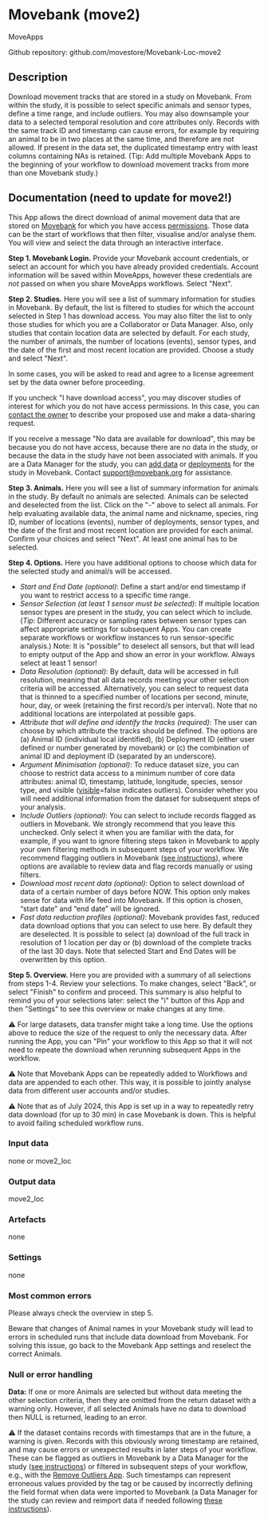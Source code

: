 # Movebank (move2)

MoveApps

Github repository: github.com/movestore/Movebank-Loc-move2

## Description
Download movement tracks that are stored in a study on Movebank. From within the study, it is possible to select specific animals and sensor types, define a time range, and include outliers. You may also downsample your data to a selected temporal resolution and core attributes only. Records with the same track ID and timestamp can cause errors, for example by requiring an animal to be in two places at the same time, and therefore are not allowed. If present in the data set, the duplicated timestamp entry with least columns containing NAs is retained. (Tip: Add multiple Movebank Apps to the beginning of your workflow to download movement tracks from more than one Movebank study.) 

## Documentation (need to update for move2!)
This App allows the direct download of animal movement data that are stored on [Movebank](www.movebank.org) for which you have access [permissions](https://www.movebank.org/cms/movebank-content/permissions-and-sharing). Those data can be the start of workflows that then filter, visualise and/or analyse them. You will view and select the data through an interactive interface.  

**Step 1. Movebank Login.** Provide your Movebank account credentials, or select an account for which you have already provided credentials. Account information will be saved within MoveApps, however these credentials are *not* passed on when you share MoveApps workflows. Select "Next".

**Step 2. Studies.** Here you will see a list of summary information for studies in Movebank. By default, the list is filtered to studies for which the account selected in Step 1 has download access. You may also filter the list to only those studies for which you are a Collaborator or Data Manager. Also, only studies that contain location data are selected by default. For each study, the number of animals, the number of locations (events), sensor types, and the date of the first and most recent location are provided. Choose a study and select "Next". 

In some cases, you will be asked to read and agree to a license agreement set by the data owner before proceeding.

If you uncheck "I have download access", you may discover studies of interest for which you do not have access permissions. In this case, you can [contact the owner](https://www.movebank.org/cms/movebank-content/access-data#request_to_use_data_in_movebank) to describe your proposed use and make a data-sharing request.

If you receive a message "No data are available for download", this may be because you do not have access, because there are no data in the study, or because the data in the study have not been associated with animals. If you are a Data Manager for the study, you can [add data](https://www.movebank.org/cms/movebank-content/add-data) or [deployments](https://www.movebank.org/cms/movebank-content/upload-qc#add_deployments) for the study in Movebank. Contact support@movebank.org for assistance.  

**Step 3. Animals.** Here you will see a list of summary information for animals in the study. By default no animals are selected. Animals can be selected and deselected from the list. Click on the "-" above to select all animals. For help evaluating available data, the animal name and nickname, species, ring ID, number of locations (events), number of deployments, sensor types, and the date of the first and most recent location are provided for each animal. Confirm your choices and select "Next". At least one animal has to be selected.

**Step 4. Options.** Here you have additional options to choose which data for the selected study and animal/s will be accessed. 
* *Start and End Date (optional)*: Define a start and/or end timestamp if you want to restrict access to a specific time range.
* *Sensor Selection (at least 1 sensor must be selected)*: If multiple location sensor types are present in the study, you can select which to include. (*Tip:* Different accuracy or sampling rates between sensor types can affect appropriate settings for subsequent Apps. You can create separate workflows or workflow instances to run sensor-specific analysis.) Note: It is "possible" to deselect all sensors, but that will lead to empty output of the App and show an error in your workflow. Always select at least 1 sensor!
* *Data Resolution (optional)*: By default, data will be accessed in full resolution, meaning that all data records meeting your other selection criteria will be accessed. Alternatively, you can select to request data that is thinned to a specified number of locations per second, minute, hour, day, or week (retaining the first record/s per interval). Note that no additional locations are interpolated at possible gaps.
* *Attribute that will define and identify the tracks (required)*: The user can choose by which attribute the tracks should be defined. The options are (a) Animal ID (individual local identified), (b) Deployment ID (either user defined or number generated by movebank) or (c) the combination of animal ID and deployment ID (separated by an underscore).
* *Argument Minimisation (optional)*: To reduce dataset size, you can choose to restrict data access to a minimum number of core data attributes: animal ID, timestamp, latitude, longitude, species, sensor type, and visible ([visible](http://vocab.nerc.ac.uk/collection/MVB/current/MVB000209/)=false indicates outliers). Consider whether you will need additional information from the dataset for subsequent steps of your analysis.
* *Include Outliers (optional)*: You can select to include records flagged as outliers in Movebank. We strongly recommend that you leave this unchecked. Only select it when you are familiar with the data, for example, if you want to ignore filtering steps taken in Movebank to apply your own filtering methods in subsequent steps of your workflow. We recommend flagging outliers in Movebank ([see instructions](https://www.movebank.org/cms/movebank-content/deployments-and-outliers#mark_outliers)), where options are available to review data and flag records manually or using filters.
* *Download most recent data (optional)*: Option to select download of data of a certain number of days before NOW. This option only makes sense for data with life feed into Movebank. If this option is chosen, “start date” and “end date” will be ignored.
* *Fast data reduction profiles (optional)*: Movebank provides fast, reduced data download options that you can select to use here. By default they are deselected. It is possible to select (a) download of the full track in resolution of 1 location per day or (b) download of the complete tracks of the last 30 days. Note that selected Start and End Dates will be overwritten by this option.

**Step 5. Overview.** Here you are provided with a summary of all selections from steps 1-4. Review your selections. To make changes, select "Back", or select "Finish" to confirm and proceed. This summary is also helpful to remind you of your selections later: select the "i" button of this App and then "Settings" to see this overview or make changes at any time.

:warning: For large datasets, data transfer might take a long time. Use the options above to reduce the size of the request to only the necessary data. After running the App, you can "Pin" your workflow to this App so that it will not need to repeate the download when rerunning subsequent Apps in the workflow.

:warning: Note that Movebank Apps can be repeatedly added to Workflows and data are appended to each other. This way, it is possible to jointly analyse data from different user accounts and/or studies.

:warning: Note that as of July 2024, this App is set up in a way to repeatedly retry data download (for up to 30 min) in case Movebank is down. This is helpful to avoid failing scheduled workflow runs.

### Input data
none or 
move2_loc

### Output data
move2_loc

### Artefacts
none

### Settings 
none

### Most common errors
Please always check the overview in step 5.

Beware that changes of Animal names in your Movebank study will lead to errors in scheduled runs that include data download from Movebank. For solving this issue, go back to the Movebank App settings and reselect the correct Animals.

### Null or error handling
**Data:** If one or more Animals are selected but without data meeting the other selection criteria, then they are omitted from the return dataset with a warning only. However, if all selected Animals have no data to download then NULL is returned, leading to an error.

:warning: If the dataset contains records with timestamps that are in the future, a warning is given. Records with this obviously wrong timestamp are retained, and may cause errors or unexpected results in later steps of your workflow. These can be flagged as outliers in Movebank by a Data Manager for the study ([see instructions](https://www.movebank.org/cms/movebank-content/deployments-and-outliers#mark_outliers)) or filtered in subsequent steps of your workflow, e.g., with the [Remove Outliers App](https://github.com/movestore/RemoveOutliers). Such timestamps can represent erroneous values provided by the tag or be caused by incorrectly defining the field format when data were imported to Movebank (a Data Manager for the study can review and reimport data if needed following [these instructions](https://www.movebank.org/cms/movebank-content/upload-qc#fix_incorrectly_mapped_values)).

